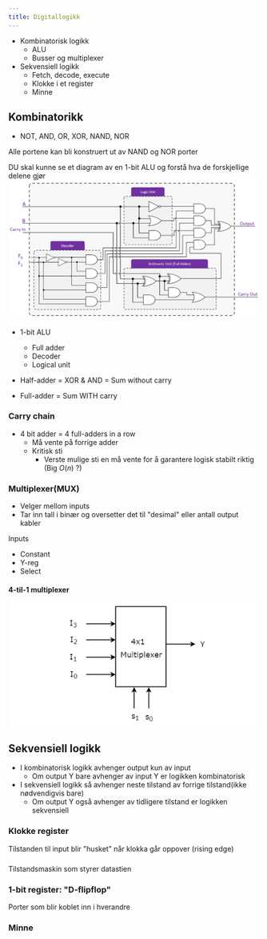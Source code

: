 ```yaml
---
title: Digitallogikk
---
```

- Kombinatorisk logikk
  - ALU
  - Busser og multiplexer
- Sekvensiell logikk
  - Fetch, decode, execute
  - Klokke i et register
  - Minne

## Kombinatorikk

- NOT, AND, OR, XOR, NAND, NOR

Alle portene kan bli konstruert ut av NAND og NOR porter

DU skal kunne se et diagram av en 1-bit ALU og forstå hva de forskjellige delene gjør
![1-bit alu](../assets/1-bit-ALU.png "1-bit alu")

- 1-bit ALU
  - Full adder
  - Decoder
  - Logical unit

- Half-adder = XOR & AND = Sum without carry
- Full-adder = Sum WITH carry

### Carry chain

- 4 bit adder = 4 full-adders in a row
  - Må vente på forrige adder
  - Kritisk sti
    - Verste mulige sti en må vente for å garantere logisk stabilt riktig (Big $O(n)$ ?)

### Multiplexer(MUX)

- Velger mellom inputs
- Tar inn tall i binær og oversetter det til "desimal" eller antall output kabler

Inputs

- Constant
- Y-reg
- Select

#### 4-til-1 multiplexer

![4x1multiplexer](../assets/4_1_multiplexer.jpg "4 to 1 multiplexer")

## Sekvensiell logikk

- I kombinatorisk logikk avhenger output kun av input
  - Om output Y bare avhenger av input Y er logikken kombinatorisk
- I sekvensiell logikk så avhenger neste tilstand av forrige tilstand(ikke nødvendigvis bare)
  - Om output Y også avhenger av tidligere tilstand er logikken sekvensiell

### Klokke register

Tilstanden til input blir "husket" når klokka går oppover (rising edge)

###

Tilstandsmaskin som styrer datastien

### 1-bit register: "D-flipflop"

Porter som blir koblet inn i hverandre

### Minne
